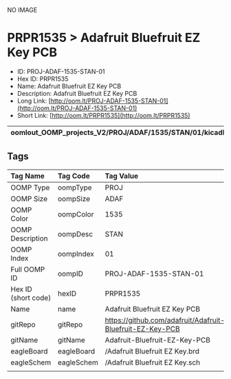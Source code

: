 


  
NO IMAGE  
# PRPR1535 > Adafruit Bluefruit EZ Key PCB

- ID: PROJ-ADAF-1535-STAN-01
- Hex ID: PRPR1535
- Name: Adafruit Bluefruit EZ Key PCB
- Description: Adafruit Bluefruit EZ Key PCB
- Long Link: [http://oom.lt/PROJ-ADAF-1535-STAN-01](http://oom.lt/PROJ-ADAF-1535-STAN-01)
- Short Link: [http://oom.lt/PRPR1535](http://oom.lt/PRPR1535)
  

|oomlout_OOMP_projects_V2/PROJ/ADAF/1535/STAN/01/kicadPcb3dFront.png|oomlout_OOMP_projects_V2/PROJ/ADAF/1535/STAN/01/kicadPcb3dBack.png|oomlout_OOMP_projects_V2/PROJ/ADAF/1535/STAN/01/kicadPcb3d.png||
| :---: | :---: | :---: | :---: |

## Tags
  

|Tag Name|Tag Code|Tag Value|
| :--- | :--- | :--- |
|OOMP Type|oompType|PROJ|
|OOMP Size|oompSize|ADAF|
|OOMP Color|oompColor|1535|
|OOMP Description|oompDesc|STAN|
|OOMP Index|oompIndex|01|
|Full OOMP ID|oompID|PROJ-ADAF-1535-STAN-01|
|Hex ID (short code)|hexID|PRPR1535|
|Name|name|Adafruit Bluefruit EZ Key PCB|
|gitRepo|gitRepo|https://github.com/adafruit/Adafruit-Bluefruit-EZ-Key-PCB|
|gitName|gitName|Adafruit-Bluefruit-EZ-Key-PCB|
|eagleBoard|eagleBoard|/Adafruit Bluefruit EZ Key.brd|
|eagleSchem|eagleSchem|/Adafruit Bluefruit EZ Key.sch|
||||
